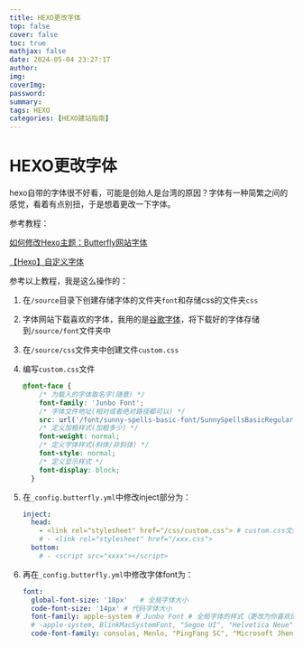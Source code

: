 ```yaml
---
title: HEXO更改字体
top: false
cover: false
toc: true
mathjax: false
date: 2024-05-04 23:27:17
author:
img:
coverImg:
password:
summary:
tags: HEXO
categories: [HEXO建站指南]
---
```




# HEXO更改字体

hexo自带的字体很不好看，可能是创始人是台湾的原因？字体有一种简繁之间的感觉，看着有点别扭，于是想着更改一下字体。

参考教程：

[如何修改Hexo主题：Butterfly网站字体](https://www.luxiyue.com/server/%E5%A6%82%E4%BD%95%E4%BF%AE%E6%94%B9hexo%E4%B8%BB%E9%A2%98%EF%BC%9Abutterfly%E7%BD%91%E7%AB%99%E5%AD%97%E4%BD%93/)

[【Hexo】自定义字体](https://blog.aizhiqian.xyz/posts/ca2ce3bc/)

参考以上教程，我是这么操作的：

1. 在`/source`目录下创建存储字体的文件夹`font`和存储css的文件夹`css`

2. 字体网站下载喜欢的字体，我用的是[谷歌字体](https://fonts.google.com/)，将下载好的字体存储到`/source/font`文件夹中

3. 在`/source/css`文件夹中创建文件`custom.css`

4. 编写`custom.css`文件

   ```css
   @font-face {
       /* 为载入的字体取名字(随意) */
       font-family: 'Junbo Font';	
       /* 字体文件地址(相对或者绝对路径都可以) */
       src: url('/font/sunny-spells-basic-font/SunnySpellsBasicRegular-Yz1Wv.ttf') format("truetype");
       /* 定义加粗样式(加粗多少) */
       font-weight: normal;
       /* 定义字体样式(斜体/非斜体) */
       font-style: normal;
       /* 定义显示样式 */
       font-display: block;
     }
   ```

5. 在`_config.butterfly.yml`中修改inject部分为：

   ```yml
   inject:
     head: 
       - <link rel="stylesheet" href="/css/custom.css">	# custom.css文件
       # - <link rel="stylesheet" href="/xxx.css">
     bottom:
       # - <script src="xxxx"></script>
   ```

6. 再在`_config.butterfly.yml`中修改字体font为：

   ```yaml
   font:
     global-font-size: '18px'	# 全局字体大小
     code-font-size: '14px'	# 代码字体大小
     font-family: apple-system # Junbo Font	# 全局字体的样式（更改为你喜欢的字体）
     # -apple-system, BlinkMacSystemFont, "Segoe UI", "Helvetica Neue", Lato, Roboto, "PingFang SC", "Microsoft JhengHei", "Microsoft YaHei", sans-serif
     code-font-family: consolas, Menlo, "PingFang SC", "Microsoft JhengHei", "Microsoft YaHei", sans-serif	# 代码字体样式，同上
   ```

   

